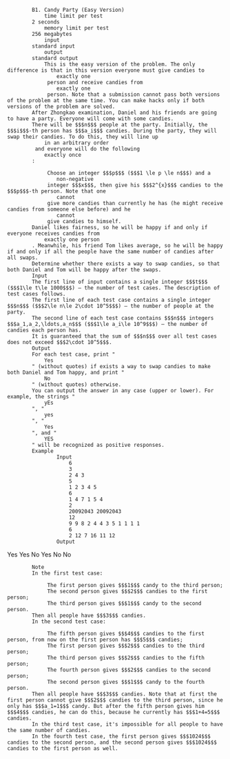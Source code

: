 			B1. Candy Party (Easy Version)
				time limit per test
			2 seconds
				memory limit per test
			256 megabytes
				input
			standard input
				output
			standard output
				This is the easy version of the problem. The only difference is that in this version everyone must give candies to 
					exactly one
				 person and receive candies from 
					exactly one
				 person. Note that a submission cannot pass both versions of the problem at the same time. You can make hacks only if both versions of the problem are solved.
			After Zhongkao examination, Daniel and his friends are going to have a party. Everyone will come with some candies.
			There will be $$$n$$$ people at the party. Initially, the $$$i$$$-th person has $$$a_i$$$ candies. During the party, they will swap their candies. To do this, they will line up 
				in an arbitrary order
			 and everyone will do the following 
				exactly once
			:
			 
				 Choose an integer $$$p$$$ ($$$1 \le p \le n$$$) and a 
					non-negative
				 integer $$$x$$$, then give his $$$2^{x}$$$ candies to the $$$p$$$-th person. Note that one 
					cannot
				 give more candies than currently he has (he might receive candies from someone else before) and he 
					cannot
				 give candies to himself. 
			Daniel likes fairness, so he will be happy if and only if everyone receives candies from 
				exactly one person
			. Meanwhile, his friend Tom likes average, so he will be happy if and only if all the people have the same number of candies after all swaps.
			Determine whether there exists a way to swap candies, so that both Daniel and Tom will be happy after the swaps.
			Input
			The first line of input contains a single integer $$$t$$$ ($$$1\le t\le 1000$$$) — the number of test cases. The description of test cases follows.
			The first line of each test case contains a single integer $$$n$$$ ($$$2\le n\le 2\cdot 10^5$$$) — the number of people at the party.
			The second line of each test case contains $$$n$$$ integers $$$a_1,a_2,\ldots,a_n$$$ ($$$1\le a_i\le 10^9$$$) — the number of candies each person has.
			It is guaranteed that the sum of $$$n$$$ over all test cases does not exceed $$$2\cdot 10^5$$$.
			Output
			For each test case, print "
				Yes
			" (without quotes) if exists a way to swap candies to make both Daniel and Tom happy, and print "
				No
			" (without quotes) otherwise.
			You can output the answer in any case (upper or lower). For example, the strings "
				yEs
			", "
				yes
			", "
				Yes
			", and "
				YES
			" will be recognized as positive responses.
			Example
					Input
						6
						3
						2 4 3
						5
						1 2 3 4 5
						6
						1 4 7 1 5 4
						2
						20092043 20092043
						12
						9 9 8 2 4 4 3 5 1 1 1 1
						6
						2 12 7 16 11 12
					Output
					
Yes
Yes
No
Yes
No
No

			Note
			In the first test case:
			 
				 The first person gives $$$1$$$ candy to the third person; 
				 The second person gives $$$2$$$ candies to the first person; 
				 The third person gives $$$1$$$ candy to the second person. 
			Then all people have $$$3$$$ candies.
			In the second test case:
			 
				 The fifth person gives $$$4$$$ candies to the first person, from now on the first person has $$$5$$$ candies; 
				 The first person gives $$$2$$$ candies to the third person; 
				 The third person gives $$$2$$$ candies to the fifth person; 
				 The fourth person gives $$$2$$$ candies to the second person; 
				 The second person gives $$$1$$$ candy to the fourth person. 
			Then all people have $$$3$$$ candies. Note that at first the first person cannot give $$$2$$$ candies to the third person, since he only has $$$a_1=1$$$ candy. But after the fifth person gives him $$$4$$$ candies, he can do this, because he currently has $$$1+4=5$$$ candies.
			In the third test case, it's impossible for all people to have the same number of candies.
			In the fourth test case, the first person gives $$$1024$$$ candies to the second person, and the second person gives $$$1024$$$ candies to the first person as well.
